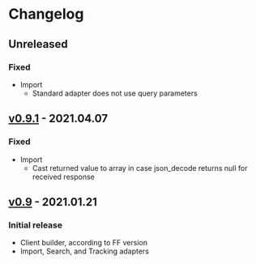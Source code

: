 # Changelog
## Unreleased
### Fixed
- Import
    - Standard adapter does not use query parameters

## [v0.9.1] - 2021.04.07
### Fixed
- Import
    - Cast returned value to array in case json_decode returns null for received response

## [v0.9] - 2021.01.21
### Initial release
- Client builder, according to FF version
- Import, Search, and Tracking adapters

[v0.9]:     https://github.com/FACT-Finder-Web-Components/php-communication-sdk/releases/tag/v0.9
[v0.9.1]:   https://github.com/FACT-Finder-Web-Components/php-communication-sdk/releases/tag/v0.9.1
